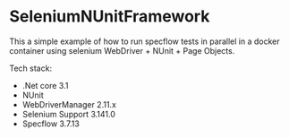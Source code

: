 # SeleniumNUnitFramework
This a simple example of how to run specflow tests in parallel in a docker container using selenium WebDriver + NUnit + Page Objects.

Tech stack:

- .Net core 3.1
- NUnit
- WebDriverManager 2.11.x
- Selenium Support 3.141.0
- Specflow 3.7.13
